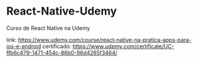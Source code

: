 # React-Native-Udemy
Curso de React Native na Udemy

link: https://www.udemy.com/course/react-native-na-pratica-apps-para-ios-e-android
certificado: https://www.udemy.com/certificate/UC-ffb6c479-1471-454c-86b0-96d4265f3464/
